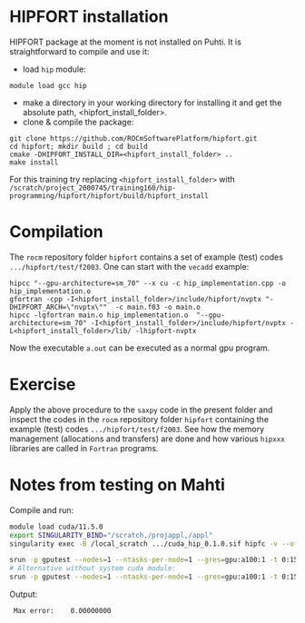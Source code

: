 # HIPFORT installation
HIPFORT package at the moment is not installed on Puhti. It is straightforward to compile and use it:
- load `hip` module:
```
module load gcc hip
```

- make a directory in your working directory for installing it and get the absolute path, <hipfort_install_folder>.
- clone & compile the package:
```
git clone https://github.com/ROCmSoftwarePlatform/hipfort.git
cd hipfort; mkdir build ; cd build
cmake -DHIPFORT_INSTALL_DIR=<hipfort_install_folder> ..
make install
```
For this training try  replacing `<hipfort_install_folder>` with  `/scratch/project_2000745/training160/hip-programming/hipfort/hipfort/build/hipfort_install` 
# Compilation
The `rocm` repository folder `hipfort` contains a set of example (test) codes `.../hipfort/test/f2003`. One can start with the `vecadd` example:

```
hipcc "--gpu-architecture=sm_70" --x cu -c hip_implementation.cpp -o hip_implementation.o
gfortran -cpp -I<hipfort_install_folder>/include/hipfort/nvptx "-DHIPFORT_ARCH=\"nvptx\""  -c main.f03 -o main.o 
hipcc -lgfortran main.o hip_implementation.o  "--gpu-architecture=sm_70" -I<hipfort_install_folder>/include/hipfort/nvptx -L<hipfort_install_folder>/lib/ -lhipfort-nvptx
```
Now the executable `a.out` can be executed as a normal gpu program. 

# Exercise
Apply the above procedure to the `saxpy`  code in the present folder  and inspect the codes in the `rocm` repository folder `hipfort` containing the example (test) codes `.../hipfort/test/f2003`. See how the memory management (allocations and transfers) are done and how  various `hipxxx` libraries are called in `Fortran` programs.


# Notes from testing on Mahti

Compile and run:

```bash
module load cuda/11.5.0
export SINGULARITY_BIND="/scratch,/projappl,/appl"
singularity exec -B /local_scratch .../cuda_hip_0.1.0.sif hipfc -v --offload-arch=sm_80 hipsaxpy.cpp main.f03

srun -p gputest --nodes=1 --ntasks-per-node=1 --gres=gpu:a100:1 -t 0:15:00 ./a.out
# Alternative without system cuda module:
srun -p gputest --nodes=1 --ntasks-per-node=1 --gres=gpu:a100:1 -t 0:15:00 singularity exec --nv .../cuda_hip_0.1.0.sif ./a.out
```

Output:
```
 Max error:    0.00000000
```
